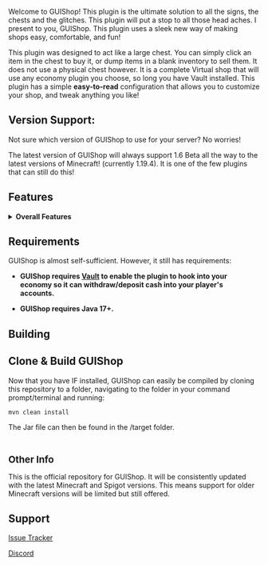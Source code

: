 <p>Welcome to GUIShop! This plugin is the ultimate solution to all the signs, the chests and the glitches. This plugin will put a stop to all
    those head aches. I present to you, GUIShop. This plugin uses a sleek new way of making shops easy,
comfortable, and fun!</p>

<p>This plugin was designed to act like a large chest. You can simply click an item in the chest to buy it, or dump items in a blank inventory to sell them. It does not use a physical chest however. It is a complete Virtual shop that will use any economy plugin you choose, so long you have Vault installed.
This plugin has a simple <strong>easy-to-read</strong> configuration that allows you to customize your shop, and tweak anything you like!</p>

<h2>Version Support:</h2>
<p>Not sure which version of GUIShop to use for your server? No worries!</p>
<p>The latest version of GUIShop will always support 1.6 Beta all the way to the latest versions of Minecraft! (currently 1.19.4). It is one of the few plugins that can still do this!</p>



<h2><a id="features" class="anchor" href="#features" aria-hidden="true"></a>Features</h2>
<details>
    <summary><strong>Overall Features</strong></summary>
    <ul>
    <li><p>Multi-Economy Support.</p></li>
    <li><p>Multi-Page Menu.</p></li>
    <li><p>Multi-Page Shops.</p></li>
    <li><p>Highly Optimized.</p></li>
    <li><p>100% Configurable In-Game.</p></li>
    <li><p>Spawner Support WITHOUT needing Dependencies.</p></li>
    <li><p>Forward/Backward Compatible 1.7 - 1.16.5.</p></li>
    <li><p>Language Configurable.</p></li>
    <li><p>Player Head Support WITHOUT needing Dependencies.</p></li>
    <li><p>Invalid NBT Checking & Catching.</p></li>
    <li><p>Invalid Material Checking & Catching.</p></li>
    <li><p>Extremely User Friendly Configs.</p></li>
    <li><p>Dynamic Quantity Selector.</p></li>
    <li><p>Sell All, Sell Item, Sell GUI. All included.</p></li>
    <li><p>Shop Based Permissions (I.E Donator Shop).</p></li>
    <li><p>Includes Item, Mob, Enchant, Potion Dictionary.</p></li>
    <li><p>Configurable Back Mode (Escape Button or Physical Back Button Item).</p></li>
    <li><p>Extremely Helpful Debug Messages. (Also includes debug mode for advanced users).</p></li>
    <li><p>Extremely thorough example starting configs showing how to use every feature available.</p></li>
    <li><p>API for Developers.</p></li>
    <li><p>Dynamic Pricing Support.</p></li>
    <li><p>Other Plugin Item Support (via CustomNBT).</p></li>
</ul>
<p><strong>Menu/Shop Item Features</strong></p>
<ul>
    <li><p>Smart Material Name Resolving to support Forward/Backward Compatibility.</p></li>
    <li><p>Purchase Command(s) to be ran in console or on behalf of buyer.</p></li>
    <li><p>Custom Item Name displayed in the Shop/Menu.</p></li>
    <li><p>Custom Item Name displayed on purchased item.</p></li>
    <li><p>Configurable Buy/Sell Price (duh).</p></li>
    <li><p>Disable Buy/Sell of an item.</p></li>
    <li><p>Enchant any item without restrictions, using known Essentials Enchantment Names/Shorthands.</p></li>
    <li><p>Custom Item Lore displayed in the Shop/Menu.</p></li>
    <li><p>Custom Item Lore displayed on purchased item.</p></li>
    <li><p>UUID Skinned Player Heads. (Works with UUID's that have never joined your server!).</p></li>
    <li><p>Configrable Potion Items (Type, Splash, Extended, Aplifier).</p></li>
    <li><p>Configurable Mob Spawner Items.</p></li>
    <li><p>Configurable Item Flags (IE. HIDE_ENCHANTMENTS).</p></li>
    <li><p>Configurable Custom NBT (Can apply ANY NBT to an item).</p></li>
    <li><p>Configurable Custom Model (Can set an item's custom model data).</p></li>
    <li><p>Disable Quantity Selector Per Item</p></li>
    <li><p>Dummy Items (Used to decorate your shop. I.E Glass Panes).</p></li>
    <li><p>Item Placeholders that can be used in many areas (I.E {BUY_PRICE}, {SELL_PRICE}).</p></li>
    <li><p>Enchanted Books using known Essentials Enchantment Names/Shorthands.</p></li>
    <li><p>Fireworks: Types, Colors, Sizes (via CustomNBT).</p></li>
    <li><p>Pre-Filled Chests (via CustomNBT).</p></li>
</ul>
</details>
<h2><a id="requirements" class="anchor" href="#requirements" aria-hidden="true"></a>Requirements</h2>
<p>GUIShop is almost self-sufficient. However, it still has requirements:</p>
<ul>
    <li>
        <p><strong>GUIShop requires&nbsp;<a href="http://dev.bukkit.org/bukkit-plugins/vault/">Vault</a>&nbsp;to enable the plugin to hook into your economy so it can withdraw/deposit cash into your player's accounts.&nbsp;</strong></p>
    </li>
    <li>
        <p><strong>GUIShop requires Java 17+.</strong></p>
    </li>
</ul>
<h2><a id="building" class="anchor" href="#building" aria-hidden="true"></a>Building</h2>

<h2>Clone & Build GUIShop</h2>
<p>Now that you have IF installed, GUIShop can easily be compiled by cloning this repository to a folder, navigating to the folder in your command prompt/terminal and running:</p>
<pre><code>mvn clean install</code></pre>
<p>The Jar file can then be found in the /target folder.</p>
<p>&nbsp;</p>
<p><span style="font-size: 14pt;"><strong>Other Info</strong></span></p>
<p>This is the official repository for GUIShop. It will be consistently updated with the latest Minecraft and Spigot versions. This means support for older Minecraft versions will be limited but still offered.</p>
<h2><a id="user-content-support" class="anchor" href="#support" aria-hidden="true"></a>Support</h2>
<p><a href="https://github.com/pablo67340/GUIShop/issues">Issue Tracker</a></p>
<p><a href="https://discord.gg/KkzBEb5dwC">Discord</a></p>
